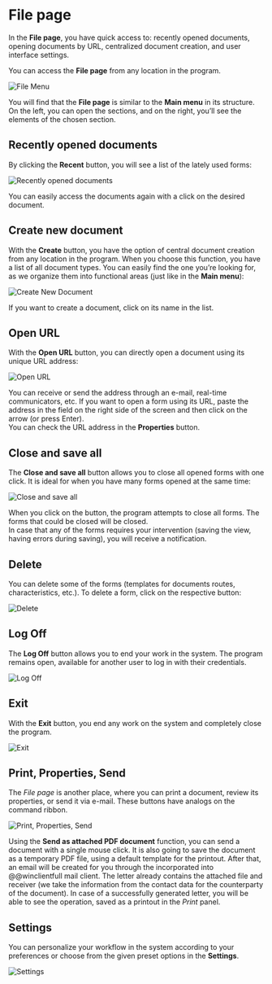 # File page

In the **File page**, you have quick access to: recently opened documents, opening documents by URL, centralized document creation, and user interface settings.

You can access the **File page** from any location in the program.

![File Menu](pictures/file-page.png) 

You will find that the **File page** is similar to the **Main menu** in its structure. On the left, you can open the sections, and on the right, you’ll see the elements of the chosen section.  

## Recently opened documents

By clicking the <b>Recent</b> button, you will see a list of the lately used forms:

![Recently opened documents](pictures/recent.png) 

You can easily access the documents again with a click on the desired document.

## Create new document

With the <b>Create</b> button, you have the option of central document creation from any location in the program. When you choose this function, you have a list of all document types. You can easily find the one you’re looking for, as we organize them into functional areas (just like in the **Main menu**):

![Create New Document](pictures/create-new-document.png) 

If you want to create a document, click on its name in the list.

## Open URL

With the <b>Open URL</b> button, you can directly open a document using its unique URL address:

![Open URL](pictures/open-url.png) 

You can receive or send the address through an e-mail, real-time communicators, etc. If you want to open a form using its URL, paste the address in the field on the right side of the screen and then click on the arrow (or press Enter). <br>
You can check the URL address in the <b>Properties</b> button.

## Close and save all

The <b>Close and save all</b> button allows you to close all opened forms with one click. It is ideal for when you have many forms opened at the same time:

![Close and save all](pictures/close-and-save-all.png) 

When you click on the button, the program attempts to close all forms. The forms that could be closed will be closed. <br>
In case that any of the forms requires your intervention (saving the view, having errors during saving), you will receive a notification. 

## Delete 

You can delete some of the forms (templates for documents routes, characteristics, etc.). To delete a form, click on the respective button:

![Delete](pictures/delete.png) 

## Log Off

The <b>Log Off</b> button allows you to end your work in the system. The program remains open, available for another user to log in with their credentials.

![Log Off](pictures/log-off.png) 

## Exit

With the <b>Exit</b> button, you end any work on the system and completely close the program.

![Exit](pictures/exit.png) 

## Print, Properties, Send

The *File page* is another place, where you can print a document, review its properties, or send it via e-mail. These buttons have analogs on the command ribbon. 

![Print, Properties, Send](pictures/print-properties-send.png) 

Using the <b>Send as attached PDF document</b> function, you can send a document with a single mouse click. It is also going to save the document as a temporary PDF file, using a default template for the printout. After that, an email will be created for you through the incorporated into @@winclientfull mail client. The letter already contains the attached file and receiver (we take the information from the contact data for the counterparty of the document). In case of a successfully generated letter, you will be able to see the operation, saved as a printout in the *Print* panel.

## Settings

You can personalize your workflow in the system according to your preferences or choose from the given preset options in the <b>Settings</b>. 

![Settings](pictures/settings.png) 
